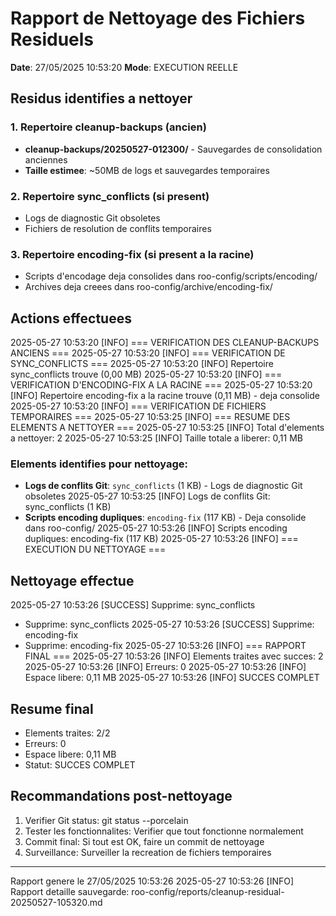 ﻿# Rapport de Nettoyage des Fichiers Residuels
**Date**: 27/05/2025 10:53:20
**Mode**: EXECUTION REELLE

## Residus identifies a nettoyer

### 1. Repertoire cleanup-backups (ancien)
- **cleanup-backups/20250527-012300/** - Sauvegardes de consolidation anciennes
- **Taille estimee**: ~50MB de logs et sauvegardes temporaires

### 2. Repertoire sync_conflicts (si present)
- Logs de diagnostic Git obsoletes
- Fichiers de resolution de conflits temporaires

### 3. Repertoire encoding-fix (si present a la racine)
- Scripts d'encodage deja consolides dans roo-config/scripts/encoding/
- Archives deja creees dans roo-config/archive/encoding-fix/

## Actions effectuees

2025-05-27 10:53:20 [INFO] === VERIFICATION DES CLEANUP-BACKUPS ANCIENS ===
2025-05-27 10:53:20 [INFO] === VERIFICATION DE SYNC_CONFLICTS ===
2025-05-27 10:53:20 [INFO] Repertoire sync_conflicts trouve (0,00 MB)
2025-05-27 10:53:20 [INFO] === VERIFICATION D'ENCODING-FIX A LA RACINE ===
2025-05-27 10:53:20 [INFO] Repertoire encoding-fix a la racine trouve (0,11 MB) - deja consolide
2025-05-27 10:53:20 [INFO] === VERIFICATION DE FICHIERS TEMPORAIRES ===
2025-05-27 10:53:25 [INFO] === RESUME DES ELEMENTS A NETTOYER ===
2025-05-27 10:53:25 [INFO] Total d'elements a nettoyer: 2
2025-05-27 10:53:25 [INFO] Taille totale a liberer: 0,11 MB

### Elements identifies pour nettoyage:

- **Logs de conflits Git**: `sync_conflicts` (1 KB) - Logs de diagnostic Git obsoletes
2025-05-27 10:53:25 [INFO] Logs de conflits Git: sync_conflicts (1 KB)
- **Scripts encoding dupliques**: `encoding-fix` (117 KB) - Deja consolide dans roo-config/
2025-05-27 10:53:26 [INFO] Scripts encoding dupliques: encoding-fix (117 KB)
2025-05-27 10:53:26 [INFO] === EXECUTION DU NETTOYAGE ===

## Nettoyage effectue

2025-05-27 10:53:26 [SUCCESS] Supprime: sync_conflicts
- Supprime: sync_conflicts
2025-05-27 10:53:26 [SUCCESS] Supprime: encoding-fix
- Supprime: encoding-fix
2025-05-27 10:53:26 [INFO] === RAPPORT FINAL ===
2025-05-27 10:53:26 [INFO] Elements traites avec succes: 2
2025-05-27 10:53:26 [INFO] Erreurs: 0
2025-05-27 10:53:26 [INFO] Espace libere: 0,11 MB
2025-05-27 10:53:26 [INFO] SUCCES COMPLET

## Resume final

- Elements traites: 2/2
- Erreurs: 0
- Espace libere: 0,11 MB
- Statut: SUCCES COMPLET

## Recommandations post-nettoyage

1. Verifier Git status: git status --porcelain
2. Tester les fonctionnalites: Verifier que tout fonctionne normalement
3. Commit final: Si tout est OK, faire un commit de nettoyage
4. Surveillance: Surveiller la recreation de fichiers temporaires

---
Rapport genere le 27/05/2025 10:53:26
2025-05-27 10:53:26 [INFO] Rapport detaille sauvegarde: roo-config/reports/cleanup-residual-20250527-105320.md
